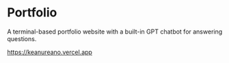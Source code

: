 # Portfolio

A terminal-based portfolio website with a built-in GPT chatbot for answering questions.

https://keanureano.vercel.app
